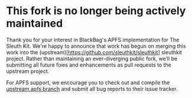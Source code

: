 # This fork is no longer being actively maintained

Thank you for your interest in BlackBag's APFS implementation for The Sleuth Kit.  We're happy to announce that work has begun on merging this work into the (upstream)[https://github.com/sleuthkit/sleuthkit] sleuthkit project.  Rather than maintaining an ever-diverging public fork, we’ll be submitting all future fixes and enhancements as pull requests to the upstream project.

For APFS support, we encourage you to check out and compile the [upstream apfs branch](https://github.com/sleuthkit/sleuthkit/tree/apfs) and submit all bug reports to their issue tracker.
